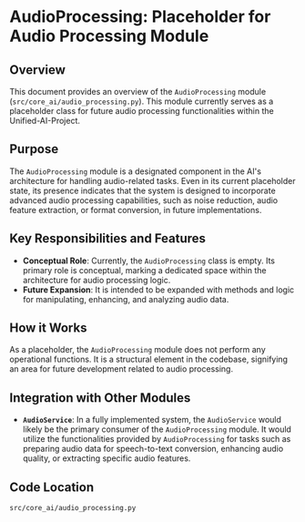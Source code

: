 # AudioProcessing: Placeholder for Audio Processing Module

## Overview

This document provides an overview of the `AudioProcessing` module (`src/core_ai/audio_processing.py`). This module currently serves as a placeholder class for future audio processing functionalities within the Unified-AI-Project.

## Purpose

The `AudioProcessing` module is a designated component in the AI's architecture for handling audio-related tasks. Even in its current placeholder state, its presence indicates that the system is designed to incorporate advanced audio processing capabilities, such as noise reduction, audio feature extraction, or format conversion, in future implementations.

## Key Responsibilities and Features

*   **Conceptual Role**: Currently, the `AudioProcessing` class is empty. Its primary role is conceptual, marking a dedicated space within the architecture for audio processing logic.
*   **Future Expansion**: It is intended to be expanded with methods and logic for manipulating, enhancing, and analyzing audio data.

## How it Works

As a placeholder, the `AudioProcessing` module does not perform any operational functions. It is a structural element in the codebase, signifying an area for future development related to audio processing.

## Integration with Other Modules

*   **`AudioService`**: In a fully implemented system, the `AudioService` would likely be the primary consumer of the `AudioProcessing` module. It would utilize the functionalities provided by `AudioProcessing` for tasks such as preparing audio data for speech-to-text conversion, enhancing audio quality, or extracting specific audio features.

## Code Location

`src/core_ai/audio_processing.py`